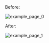 Before: 

![example_page_0](https://github.com/user-attachments/assets/187540b3-bba4-4885-9244-9db98741a983)

After:

![example_page_1](https://github.com/user-attachments/assets/28ab2cdc-0aec-4d7f-aefc-eef3b6a39cac)
